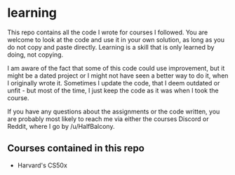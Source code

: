 # learning
This repo contains all the code I wrote for courses I followed. You are welcome to look at the code and use it in your own solution, as long as you do not copy and paste directly. Learning is a skill that is only learned by doing, not copying.

I am aware of the fact that some of this code could use improvement, but it might be a dated project or I might not have seen a better way to do it, when I originally wrote it. Sometimes I update the code, that I deem outdated or unfit - but most of the time, I just keep the code as it was when I took the course.

If you have any questions about the assignments or the code written, you are probably most likely to reach me via either the courses Discord or Reddit, where I go by /u/HalfBalcony.

## Courses contained in this repo
- Harvard's CS50x
